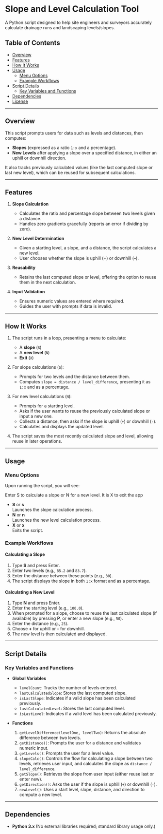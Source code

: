 # Slope and Level Calculation Tool

A Python script designed to help site engineers and surveyors accurately calculate drainage runs and landscaping levels/slopes.

## Table of Contents

- [Overview](#overview)
- [Features](#features)
- [How It Works](#how-it-works)
- [Usage](#usage)
  - [Menu Options](#menu-options)
  - [Example Workflows](#example-workflows)
- [Script Details](#script-details)
  - [Key Variables and Functions](#key-variables-and-functions)
- [Dependencies](#dependencies)
- [License](#license)

---

## Overview

This script prompts users for data such as levels and distances, then computes:
- **Slopes** (expressed as a ratio `1:x` and a percentage).
- **New Levels** after applying a slope over a specified distance, in either an uphill or downhill direction.

It also tracks previously calculated values (like the last computed slope or last new level), which can be reused for subsequent calculations.

---

## Features

1. **Slope Calculation**  
   - Calculates the ratio and percentage slope between two levels given a distance.  
   - Handles zero gradients gracefully (reports an error if dividing by zero).

2. **New Level Determination**  
   - Given a starting level, a slope, and a distance, the script calculates a new level.  
   - User chooses whether the slope is uphill (+) or downhill (–).

3. **Reusability**  
   - Retains the last computed slope or level, offering the option to reuse them in the next calculation.

4. **Input Validation**  
   - Ensures numeric values are entered where required.  
   - Guides the user with prompts if data is invalid.

---

## How It Works

1. The script runs in a loop, presenting a menu to calculate:
   - A **slope** (`S`)  
   - A **new level** (`N`)  
   - **Exit** (`X`)

2. For slope calculations (`S`):
   - Prompts for two levels and the distance between them.  
   - Computes `slope = distance / level_difference`, presenting it as `1:x` and as a percentage.

3. For new level calculations (`N`):
   - Prompts for a starting level.  
   - Asks if the user wants to reuse the previously calculated slope or input a new one.  
   - Collects a distance, then asks if the slope is uphill (`+`) or downhill (`-`).  
   - Calculates and displays the updated level.

4. The script saves the most recently calculated slope and level, allowing reuse in later operations.

---

## Usage

### Menu Options

Upon running the script, you will see:

Enter S to calculate a slope or N for a new level. It is X to exit the app


- **S** or **s**  
  Launches the slope calculation process.
- **N** or **n**  
  Launches the new level calculation process.
- **X** or **x**  
  Exits the script.

### Example Workflows

#### Calculating a Slope
1. Type **S** and press Enter.  
2. Enter two levels (e.g., `85.2` and `83.7`).  
3. Enter the distance between these points (e.g., `30`).  
4. The script displays the slope in both `1:x` format and as a percentage.

#### Calculating a New Level
1. Type **N** and press Enter.  
2. Enter the starting level (e.g., `100.0`).  
3. When prompted for a slope, choose to reuse the last calculated slope (if available) by pressing **P**, or enter a new slope (e.g., `50`).  
4. Enter the distance (e.g., `25`).  
5. Choose **+** for uphill or **-** for downhill.  
6. The new level is then calculated and displayed.

---

## Script Details

### Key Variables and Functions

- **Global Variables**  
  - `levelCount`: Tracks the number of levels entered.  
  - `lastCalculatedSlope`: Stores the last computed slope.  
  - `isLastSlope`: Indicates if a valid slope has been calculated previously.  
  - `lastCalculatedLevel`: Stores the last computed level.  
  - `isLastLevel`: Indicates if a valid level has been calculated previously.

- **Functions**  
  1. `getLevelDifference(levelOne, levelTwo)`: Returns the absolute difference between two levels.  
  2. `getDistance()`: Prompts the user for a distance and validates numeric input.  
  3. `getLevels()`: Prompts the user for a level value.  
  4. `slopeCalc()`: Controls the flow for calculating a slope between two levels, retrieves user input, and calculates the slope as `distance / level_difference`.  
  5. `getSlope()`: Retrieves the slope from user input (either reuse last or enter new).  
  6. `getDirection()`: Asks the user if the slope is uphill (`+`) or downhill (`-`).  
  7. `newLevel()`: Uses a start level, slope, distance, and direction to compute a new level.  

---

## Dependencies

- **Python 3.x** (No external libraries required; standard library usage only.)

